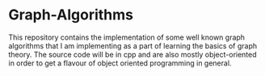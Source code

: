 # Graph-Algorithms
This repository contains the implementation of some well known graph algorithms that I am implementing as a part of learning the basics of graph theory.
The source code will be in cpp and are also mostly object-oriented in order to get a flavour of object oriented programming in general.
